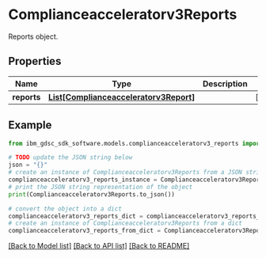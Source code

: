 # Complianceacceleratorv3Reports

Reports object.

## Properties

Name | Type | Description | Notes
------------ | ------------- | ------------- | -------------
**reports** | [**List[Complianceacceleratorv3Report]**](Complianceacceleratorv3Report.md) |  | [optional] 

## Example

```python
from ibm_gdsc_sdk_software.models.complianceacceleratorv3_reports import Complianceacceleratorv3Reports

# TODO update the JSON string below
json = "{}"
# create an instance of Complianceacceleratorv3Reports from a JSON string
complianceacceleratorv3_reports_instance = Complianceacceleratorv3Reports.from_json(json)
# print the JSON string representation of the object
print(Complianceacceleratorv3Reports.to_json())

# convert the object into a dict
complianceacceleratorv3_reports_dict = complianceacceleratorv3_reports_instance.to_dict()
# create an instance of Complianceacceleratorv3Reports from a dict
complianceacceleratorv3_reports_from_dict = Complianceacceleratorv3Reports.from_dict(complianceacceleratorv3_reports_dict)
```
[[Back to Model list]](../README.md#documentation-for-models) [[Back to API list]](../README.md#documentation-for-api-endpoints) [[Back to README]](../README.md)


